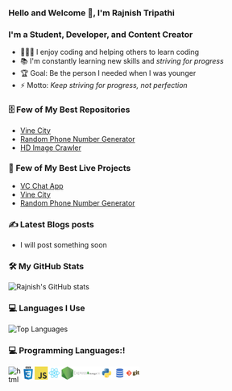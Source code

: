 ### Hello and Welcome 👋, I'm Rajnish Tripathi

### I'm a Student, Developer, and Content Creator
- 👨🏽‍🎓 I enjoy coding and helping others to learn coding
- 📚 I'm constantly learning new skills and _striving for progress_
- 🏆 Goal: Be the person I needed when I was younger
- ⚡ Motto: _Keep striving for progress, not perfection_

### 🗄️ Few of My Best Repositories
- [Vine City](https://github.com/rajnishtripathi2001/Vine-City)
- [Random Phone Number Generator](https://github.com/rajnishtripathi2001/Random-Phone-Number-Generator)
- [HD Image Crawler](https://github.com/rajnishtripathi2001/Fetching-images-with-API)

### 🔭 Few of My Best Live Projects
- [VC Chat App](https://vc-chat-app-frontend.vercel.app/)
- [Vine City](https://vine-city.vercel.app/)
- [Random Phone Number Generator](https://random-phone-number-generator-ten.vercel.app/)

### ✍️ Latest Blogs posts
<!-- BLOG-POST-LIST:START -->
- I will post something soon

<!-- BLOG-POST-LIST:END -->

### 🛠️ My GitHub Stats
![Rajnish's GitHub stats](https://github-readme-stats.vercel.app/api?username=RajnishXCode&show_icons=true&theme=radical)

### 💻 Languages I Use
![Top Languages](https://github-readme-stats.vercel.app/api/top-langs/?username=RajnishXCode&layout=compact&langs_count=10&theme=radical)



### 💻 Programming Languages:!

<img align="left" target="_blank" alt="html" width="26px" 
src="https://user-images.githubusercontent.com/82767514/227741019-149219bd-7ec1-48e0-87b4-9825f9645a9b.png" />

<img align="left" target="_blank" alt="CSS" width="26px" src="https://raw.githubusercontent.com/github/explore/80688e429a7d4ef2fca1e82350fe8e3517d3494d/topics/css/css.png" />

<img align="left" target="_blank" alt="JavaScript" width="26px" src="https://raw.githubusercontent.com/github/explore/80688e429a7d4ef2fca1e82350fe8e3517d3494d/topics/javascript/javascript.png" />

<img align="left" target="_blank" alt="React" width="26px" src="https://raw.githubusercontent.com/github/explore/80688e429a7d4ef2fca1e82350fe8e3517d3494d/topics/react/react.png" />

<img align="left" target="_blank" alt="NodeJS" width="26px" src="https://raw.githubusercontent.com/github/explore/80688e429a7d4ef2fca1e82350fe8e3517d3494d/topics/nodejs/nodejs.png" />

<img align="left" target="_blank" alt="Express" width="26px" src="https://raw.githubusercontent.com/github/explore/80688e429a7d4ef2fca1e82350fe8e3517d3494d/topics/express/express.png" />

<img align="left" target="_blank" alt="MongoDB" width="26px" src="https://raw.githubusercontent.com/github/explore/80688e429a7d4ef2fca1e82350fe8e3517d3494d/topics/mongodb/mongodb.png" />

<img align="left" target="_blank" alt="Python" width="26px" src="https://raw.githubusercontent.com/github/explore/80688e429a7d4ef2fca1e82350fe8e3517d3494d/topics/python/python.png" />

<img align="left" target="_blank" alt="SQL" width="26px" src="https://raw.githubusercontent.com/github/explore/80688e429a7d4ef2fca1e82350fe8e3517d3494d/topics/sql/sql.png" />

<img align="left" target="_blank" alt="git" width="26px" src="https://raw.githubusercontent.com/github/explore/80688e429a7d4ef2fca1e82350fe8e3517d3494d/topics/git/git.png" />

